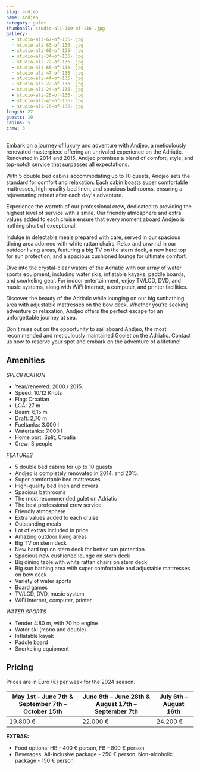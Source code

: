 ```yaml
---
slug: andjeo
name: Andjeo
category: gulet
thumbnail: studio-ali-119-of-136-.jpg
gallery:
  - studio-ali-67-of-136-.jpg
  - studio-ali-63-of-136-.jpg
  - studio-ali-60-of-136-.jpg
  - studio-ali-34-of-136-.jpg
  - studio-ali-72-of-136-.jpg
  - studio-ali-65-of-136-.jpg
  - studio-ali-47-of-136-.jpg
  - studio-ali-44-of-136-.jpg
  - studio-ali-22-of-136-.jpg
  - studio-ali-24-of-136-.jpg
  - studio-ali-26-of-136-.jpg
  - studio-ali-45-of-136-.jpg
  - studio-ali-76-of-136-.jpg
length: 27
guests: 10
cabins: 5
crew: 3
---
```

<!--StartFragment-->

Embark on a journey of luxury and adventure with Andjeo, a meticulously renovated masterpiece offering an unrivaled experience on the Adriatic. Renovated in 2014 and 2015, Andjeo promises a blend of comfort, style, and top-notch service that surpasses all expectations.

With 5 double bed cabins accommodating up to 10 guests, Andjeo sets the standard for comfort and relaxation. Each cabin boasts super comfortable mattresses, high-quality bed linen, and spacious bathrooms, ensuring a rejuvenating retreat after each day's adventure.

Experience the warmth of our professional crew, dedicated to providing the highest level of service with a smile. Our friendly atmosphere and extra values added to each cruise ensure that every moment aboard Andjeo is nothing short of exceptional.

Indulge in delectable meals prepared with care, served in our spacious dining area adorned with white rattan chairs. Relax and unwind in our outdoor living areas, featuring a big TV on the stern deck, a new hard top for sun protection, and a spacious cushioned lounge for ultimate comfort.

Dive into the crystal-clear waters of the Adriatic with our array of water sports equipment, including water skis, inflatable kayaks, paddle boards, and snorkeling gear. For indoor entertainment, enjoy TV/LCD, DVD, and music systems, along with WiFi Internet, a computer, and printer facilities.

Discover the beauty of the Adriatic while lounging on our big sunbathing area with adjustable mattresses on the bow deck. Whether you're seeking adventure or relaxation, Andjeo offers the perfect escape for an unforgettable journey at sea.

Don't miss out on the opportunity to sail aboard Andjeo, the most recommended and meticulously maintained Goolet on the Adriatic. Contact us now to reserve your spot and embark on the adventure of a lifetime!

<!--EndFragment-->

## Amenities

<!--StartFragment-->

*SPECIFICATION*

* Year/renewed: 2000./ 2015.
* Speed: 10/12 Knots
* Flag: Croatian
* LOA: 27 m
* Beam: 6,15 m 
* Draft: 2,70 m 
* Fueltanks: 3.000 l
* Watertanks: 7.000 l
* Home port: Split, Croatia
* Crew: 3 people

*FEATURES*

* 5 double bed cabins for up to 10 guests
* Andjeo is completely renovated in 2014. and 2015.
* Super comfortable bed mattresses
* High-quality bed linen and covers
* Spacious bathrooms
* The most recommended gulet on Adriatic
* The best professional crew service
* Friendly atmosphere
* Extra values added to each cruise
* Outstanding meals
* Lot of extras included in price
* Amazing outdoor living areas
* Big TV on stern deck
* New hard top on stern deck for better sun protection
* Spacious new cushioned lounge on stern deck
* Big dining table with white rattan chairs on stern deck
* Big sun bathing area with super comfortable and adjustable mattresses on bow deck
* Variety of water sports
* Board games
* TV/LCD, DVD, music system
* WiFi Internet, computer, printer

*WATER SPORTS*

* Tender 4.80 m, with 70 hp engine
* Water ski (mono and double)
* Inflatable kayak
* Paddle board
* Snorkeling equipment

<!--EndFragment-->

## Pricing

<!--StartFragment-->

Prices are in Euro (€) per week for the 2024 season.

| May 1st – June 7th & September 7th – October 15th | June 8th – June 28th & August 17th – September 7th | July 6th – August 16th |
| ------------------------------------------------- | -------------------------------------------------- | ---------------------- |
| 19.800 €                                          | 22.000 €                                           | 24.200 €               |



**EXTRAS:**

* Food options: HB - 400 € person, FB - 800 € person
* Beverages: All-inclusive package - 250 € person, Non-alcoholic package - 150 € person

<!--EndFragment-->